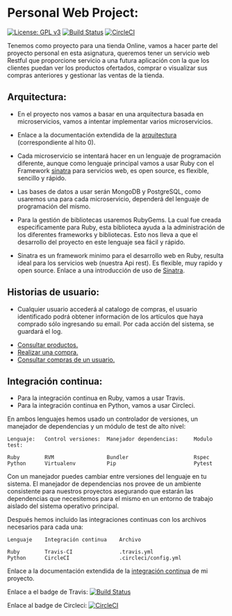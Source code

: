 # Personal Web Project:
[![License: GPL v3](https://img.shields.io/badge/License-GPLv3-blue.svg)](https://www.gnu.org/licenses/gpl-3.0) [![Build Status](https://travis-ci.com/mati3/CC-WebProject.svg?branch=master)](https://travis-ci.com/mati3/CC-WebProject) [![CircleCI](https://circleci.com/gh/mati3/CC-WebProject.svg?style=svg)](https://circleci.com/gh/mati3/CC-WebProject)

Tenemos como proyecto para una tienda Online, vamos a hacer parte del proyecto personal en esta asignatura, queremos tener un servicio web Restful que proporcione servicio a una futura aplicación con la que los clientes puedan ver los productos ofertados, comprar o visualizar sus compras anteriores y gestionar las ventas de la tienda.

## Arquitectura:

* En el proyecto nos vamos a basar en una arquitectura basada en microservicios, vamos a intentar implementar varios microservicios.

* Enlace a la documentación extendida de la [arquitectura](doc/arquitectura.md) (correspondiente al hito 0).

* Cada microservicio se intentará hacer en un lenguaje de programación diferente, aunque como lenguaje principal vamos a usar Ruby con el Framework [sinatra](http://sinatrarb.com/) para servicios web, es open source, es flexible, sencillo y rápido. 

* Las bases de datos a usar serán MongoDB y PostgreSQL, como usaremos una para cada microservicio, dependerá del lenguaje de programación del mismo.

* Para la gestión de bibliotecas usaremos RubyGems. La cual fue creada especificamente para Ruby, esta biblioteca ayuda a la administración de los diferentes frameworks y bibliotecas. Esto nos lleva a que el desarrollo del proyecto en este lenguaje sea fácil y rápido.

* Sinatra es un framework minimo para el desarrollo web en Ruby, resulta ideal para los servicios web (nuestra Api rest). Es flexible, muy rapido y open source. Enlace a una introducción de uso de [Sinatra](http://sinatrarb.com/intro-es.html).

## Historias de usuario:

* Cualquier usuario  accederá al catalogo de compras, el usuario identificado podrá obtener información de los artículos que haya comprado sólo ingresando su email. Por cada acción del sistema, se guardará el log.

- [Consultar productos.](https://github.com/mati3/CC-WebProject/issues/18) 
- [Realizar una compra.](https://github.com/mati3/CC-WebProject/issues/20)
- [Consultar compras de un usuario.](https://github.com/mati3/CC-WebProject/issues/21)

## Integración continua:

* Para la integración continua en Ruby, vamos a usar Travis.
* Para la integración continua en Python, vamos a usar Circleci.

En ambos lenguajes hemos usado un controlador de versiones, un manejador de dependencias y un módulo de test de alto nivel:

    Lenguaje:   Control versiones:  Manejador dependencias:     Modulo test:

    Ruby        RVM                 Bundler                     Rspec
    Python      Virtualenv          Pip                         Pytest

Con un manejador puedes cambiar entre versiones del lenguaje en tu sistema.
El manejador de dependencias nos provee de un ambiente consistente para nuestros proyectos asegurando que estarán las dependencias que necesitemos para el mismo en un entorno de trabajo aislado del sistema operativo principal.

Después hemos incluido las integraciones continuas con los archivos necesarios para cada una:

    Lenguaje    Integración continua    Archivo

    Ruby        Travis-CI               .travis.yml
    Python      CircleCI                .circleci/config.yml


Enlace a la documentación extendida de la [integración continua](doc/integracion_continua.md) de mi proyecto. 

 Enlace a el badge de Travis: [![Build Status](https://travis-ci.com/mati3/CC-WebProject.svg?branch=master)](https://travis-ci.com/mati3/CC-WebProject)

 Enlace al badge de Circleci: [![CircleCI](https://circleci.com/gh/mati3/CC-WebProject.svg?style=svg)](https://circleci.com/gh/mati3/CC-WebProject)